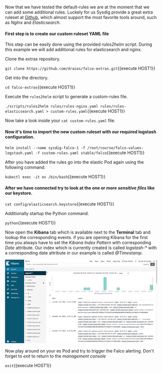 Now that we have tested the default-rules we are at the moment that we can add some additional rules. Luckely for us Sysdig provide a great extra ruleset at [Github](https://github.com/draios/falco-extras), which almost support the most favorite tools around, such as *NgInx* and *Elasticsearch*.

#### First step is to create our custom ruleset YAML file

This step can be easily done using the provided *rules2helm* script.
During this example we will add additional rules for elasticsearch and nginx.

Clone the extras repository.

`git clone https://github.com/draios/falco-extras.git`{{execute HOST1}}

Get into the directory.

`cd falco-extras`{{execute HOST1}}

Execute the `rules2helm` script to generate a custom-rules file.

`./scripts/rules2helm rules/rules-nginx.yaml rules/rules-elasticsearch.yaml > custom-rules.yaml`{{execute HOST1}}

Now take a look inside your `cat custom-rules.yaml` file.

#### Now it's time to import the new custom ruleset with our required logstash configuration.

`helm install --name sysdig-falco-1 -f /root/course/falco-values-logstash.yaml -f custom-rules.yaml stable/falco`{{execute HOST1}}

After you have added the rules go into the elastic Pod again using the following command.

`kubectl exec -it es /bin/bash`{{execute HOST1}}

#### After we have connected try to look at the one or more *sensitive files* like our keystore.

`cat config/elasticsearch.keystore`{{execute HOST1}}

Additionally startup the Python command.

`python`{{execute HOST1}}

Now open the **Kibana** tab which is available next to the **Terminal** tab and lookup the corresponding events. if you are opening Kibana for the first time you always have to set the *Kibana Index Pattern* with corresponding *Date* attribute. Our index which is currently created is called *logstash-** with a corresponding date attribute in our example is called *@Timestamp*.

![Kibana Experiment2](https://raw.githubusercontent.com/avwsolutions/katacoda-scenarios/master/setup-your-digital-forensics-platform/images/experiment2.png)

Now play around on your es Pod and try to trigger the Falco alerting. Don't forget to *exit* to return to the *management console*

`exit`{{execute HOST1}}
